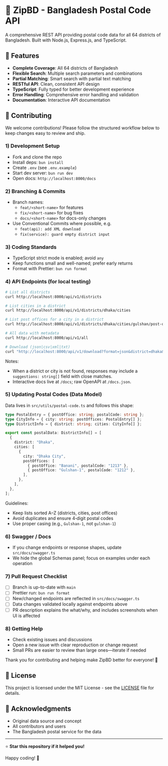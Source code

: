# 🚀 ZipBD - Bangladesh Postal Code API

A comprehensive REST API providing postal code data for all 64 districts of Bangladesh. Built with Node.js, Express.js, and TypeScript.

## 🌟 Features

- **Complete Coverage**: All 64 districts of Bangladesh
- **Flexible Search**: Multiple search parameters and combinations
- **Partial Matching**: Smart search with partial text matching
- **RESTful API**: Clean, consistent API design
- **TypeScript**: Fully typed for better development experience
- **Error Handling**: Comprehensive error handling and validation
- **Documentation**: Interactive API documentation

## 🤝 Contributing

We welcome contributions! Please follow the structured workflow below to keep changes easy to review and ship.

### 1) Development Setup
- Fork and clone the repo
- Install deps: `bun install`
- Create `.env` (see `.env.example`)
- Start dev server: `bun run dev`
- Open docs: `http://localhost:8000/docs`

### 2) Branching & Commits
- Branch names:
  - `feat/<short-name>` for features
  - `fix/<short-name>` for bug fixes
  - `docs/<short-name>` for docs-only changes
- Use Conventional Commits where possible, e.g.
  - `feat(api): add XML download`
  - `fix(service): guard empty district input`

### 3) Coding Standards
- TypeScript strict mode is enabled; avoid `any`
- Keep functions small and well-named; prefer early returns
- Format with Prettier: `bun run format`

### 4) API Endpoints (for local testing)
```bash
# List all districts
curl http://localhost:8000/api/v1/districts

# List cities in a district
curl http://localhost:8000/api/v1/districts/dhaka/cities

# List post offices for a city in a district
curl http://localhost:8000/api/v1/districts/dhaka/cities/gulshan/post-offices

# All data with metadata
curl http://localhost:8000/api/v1/all

# Download (json|csv|xml|txt)
curl "http://localhost:8000/api/v1/download?format=json&district=dhaka&city=dhaka"
```

Notes:
- When a district or city is not found, responses may include a `suggestions: string[]` field with close matches.
- Interactive docs live at `/docs`; raw OpenAPI at `/docs.json`.

### 5) Updating Postal Codes (Data Model)
Data lives in `src/utils/postal-code.ts` and follows this shape:

```ts
type PostalEntry = { postOffice: string; postalCode: string };
type CityInfo = { city: string; postOffices: PostalEntry[] };
type DistrictInfo = { district: string; cities: CityInfo[] };

export const postalData: DistrictInfo[] = [
  {
    district: "Dhaka",
    cities: [
      {
        city: "Dhaka City",
        postOffices: [
          { postOffice: "Banani", postalCode: "1213" },
          { postOffice: "Gulshan-1", postalCode: "1212" },
        ],
      },
    ],
  },
];
```

Guidelines:
- Keep lists sorted A–Z (districts, cities, post offices)
- Avoid duplicates and ensure 4‑digit postal codes
- Use proper casing (e.g., `Gulshan-1`, not `gulshan-1`)

### 6) Swagger / Docs
- If you change endpoints or response shapes, update `src/docs/swagger.ts`
- We hide the global Schemas panel; focus on examples under each operation

### 7) Pull Request Checklist
- [ ] Branch is up-to-date with `main`
- [ ] Prettier run: `bun run format`
- [ ] New/changed endpoints are reflected in `src/docs/swagger.ts`
- [ ] Data changes validated locally against endpoints above
- [ ] PR description explains the what/why, and includes screenshots when UI is affected

### 8) Getting Help
- Check existing issues and discussions
- Open a new issue with clear reproduction or change request
- Small PRs are easier to review than large ones—iterate if needed

Thank you for contributing and helping make ZipBD better for everyone! 🚀

## 📄 License

This project is licensed under the MIT License - see the [LICENSE](https://github.com/kiron0/zipbd/blob/main/LICENSE) file for details.

## 🙏 Acknowledgments

- Original data source and concept
- All contributors and users
- The Bangladesh postal service for the data

---

⭐ **Star this repository if it helped you!**

Happy coding! 🚀
